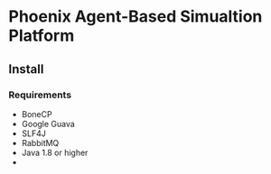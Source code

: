 # Phoenix Agent-Based Simualtion Platform

## Install

### Requirements
* BoneCP
* Google Guava
* SLF4J
* RabbitMQ
* Java 1.8 or higher
*
